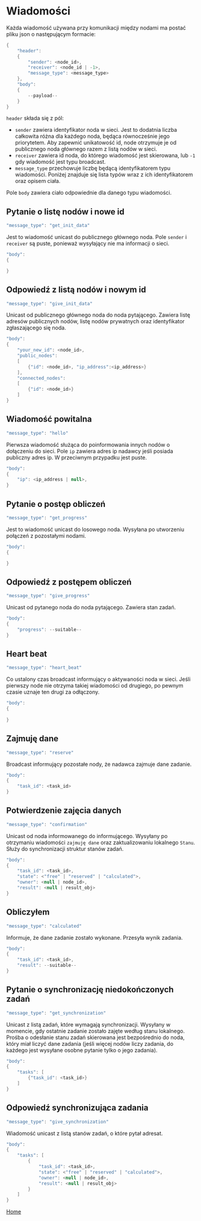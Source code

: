 # Wiadomości

Każda wiadomość używana przy komunikacji między nodami ma postać pliku json o następującym formacie: 

```java
{
    "header":
    {
        "sender": <node_id>, 
        "receiver": <node_id | -1>, 
        "message_type": <message_type>
    }, 
    "body":
    { 
        --payload--
    }
}
```

```header``` składa się z pól:
- ```sender``` zawiera identyfikator noda w sieci. Jest to dodatnia liczba całkowita różna dla każdego noda, będąca równocześnie jego priorytetem. Aby zapewnić unikatowość id, node otrzymuje je od publicznego noda głównego razem z listą nodów w sieci. 
- ```receiver``` zawiera id noda, do którego wiadomość jest skierowana, lub ```-1``` gdy wiadomość jest typu broadcast.
- ```message_type``` przechowuje liczbę będącą identyfikatorem typu wiadomości. Poniżej znajduje się lista typów wraz z ich identyfikatorem oraz opisem ciała.

Pole ```body``` zawiera ciało odpowiednie dla danego typu wiadomości.

## Pytanie o listę nodów i nowe id
```java
"message_type": "get_init_data"
```

Jest to wiadomość unicast do publicznego głównego noda. Pole ```sender``` i ```receiver``` są puste, ponieważ wysyłający nie ma informacji o sieci.

```java
"body":
{ 

}
```

## Odpowiedź z listą nodów i nowym id
```java
"message_type": "give_init_data"
```

Unicast od publicznego głównego noda do noda pytającego. Zawiera listę adresów publicznych nodów, listę nodów prywatnych oraz identyfikator zgłaszającego się noda. 

```java
"body":
{
    "your_new_id": <node_id>,
    "public_nodes":
    [
        {"id": <node_id>, "ip_address":<ip_address>}
    ],
    "connected_nodes":
    [
        {"id": <node_id>}
    ]
}
```

## Wiadomość powitalna
```java
"message_type": "hello"
```

Pierwsza wiadomość służąca do poinformowania innych nodów o dołączeniu do sieci. Pole ```ip``` zawiera adres ip nadawcy jeśli posiada publiczny adres ip. W przeciwnym przypadku jest puste.

```java
"body":
{
    "ip": <ip_address | null>,
}
```

## Pytanie o postęp obliczeń
```java
"message_type": "get_progress"
```

Jest to wiadomość unicast do losowego noda. Wysyłana po utworzeniu połączeń z pozostałymi nodami.

```java
"body":
{ 

}
```

## Odpowiedź z postępem obliczeń
```java
"message_type": "give_progress"
```

Unicast od pytanego noda do noda pytającego. Zawiera stan zadań. 

```java
"body":
{
    "progress": --suitable--
}
```

## Heart beat
```java
"message_type": "heart_beat"
```

Co ustalony czas broadcast informujący o aktywaności noda w sieci. Jeśli pierwszy node nie otrzyma takiej wiadomości od drugiego, po pewnym czasie uznaje ten drugi za odłączony.

```java
"body":
{
    
}
```

## Zajmuję dane
```java
"message_type": "reserve"
```

Broadcast informujący pozostałe nody, że nadawca zajmuje dane zadanie.

```java
"body":
{
    "task_id": <task_id>
}
```

## Potwierdzenie zajęcia danych
```java
"message_type": "confirmation"
```

Unicast od noda informowanego do informującego. Wysyłany po otrzymaniu wiadomości ```zajmuję dane``` oraz zaktualizowaniu lokalnego ```Stanu```. Służy do synchronizacji struktur stanów zadań. 

```java
"body":
{
    "task_id": <task_id>,
    "state": <"free" | "reserved" | "calculated">,
    "owner": <null | node_id>,
    "result": <null | result_obj>
}
```

## Obliczyłem
```java
"message_type": "calculated"
```

Informuje, że dane zadanie zostało wykonane. Przesyła wynik zadania.

```java
"body":
{
    "task_id": <task_id>,
    "result": --suitable--
}
```

## Pytanie o synchronizację niedokończonych zadań
```java
"message_type": "get_synchronization"
```

Unicast z listą zadań, które wymagają synchronizacji. Wysyłany w momencie, gdy ostatnie zadanie zostało zajęte według stanu lokalnego. Prośba o odesłanie stanu zadań skierowana jest bezpośrednio do noda, który miał liczyć dane zadania (jeśli więcej nodów liczy zadania, do każdego jest wysyłane osobne pytanie tylko o jego zadania).

```java
"body":
{
    "tasks": [
        {"task_id": <task_id>}
    ]
}
```

## Odpowiedź synchronizująca zadania
```java
"message_type": "give_synchronization"
```

Wiadomość unicast z listą stanów zadań, o które pytał adresat. 

```java
"body":
{
    "tasks": [
        {
            "task_id": <task_id>,
            "state": <"free" | "reserved" | "calculated">,
            "owner": <null | node_id>,
            "result": <null | result_obj>
        }
    ]
}
```

[Home](./index.md)